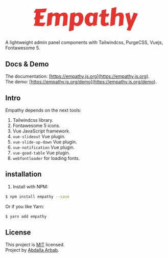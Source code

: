 <p align="center">
    <img src="src/images/empathy.svg?sanitize=true" alt="Empathy" title="Empathy" width="350"/>
</p>
A lightweight admin panel components with Tailwindcss, PurgeCSS, Vuejs, Fontawesome 5.

## Docs & Demo
The documentation: [https://empathy.js.org](https://empathy.js.org).  
The demo: [https://empathy.js.org/demo](https://empathy.js.org/demo).

## Intro
Empathy depends on the next tools:
1. Tailwindcss library.
2. Fontawesome 5 icons.
3. Vue JavaScript framework.
4. `vue-slideout` Vue plugin.
5. `vue-slide-up-down` Vue plugin.
6. `vue-notification` Vue plugin.
7. `vue-good-table` Vue plugin.
8. `webfontloader` for loading fonts.

## installation
1. Install with NPM:
```bash
$ npm install empathy --save
```
Or if you like Yarn:
```bash
$ yarn add empathy
```

## License
This project is [MIT](https://github.com/the94air/empathy/blob/master/LICENSE) licensed.  
Project by [Abdalla Arbab](https://abdalla.js.org).